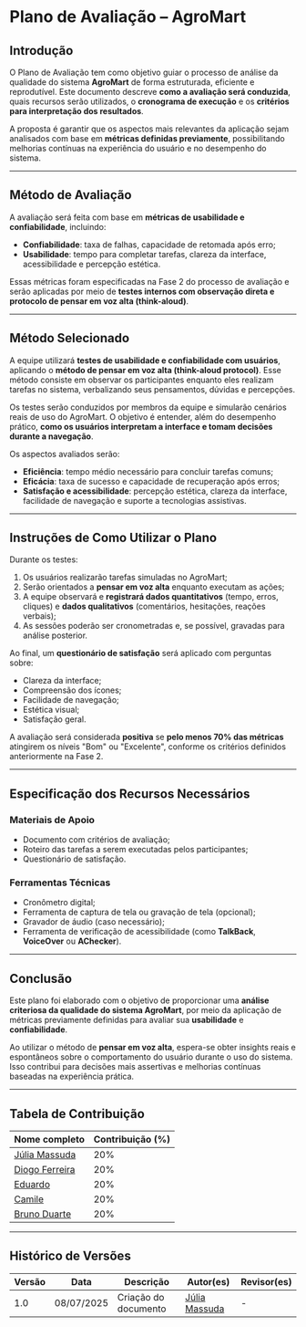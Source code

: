 #  Plano de Avaliação – AgroMart

##  Introdução

O Plano de Avaliação tem como objetivo guiar o processo de análise da qualidade do sistema **AgroMart** de forma estruturada, eficiente e reprodutível. Este documento descreve **como a avaliação será conduzida**, quais recursos serão utilizados, o **cronograma de execução** e os **critérios para interpretação dos resultados**.

A proposta é garantir que os aspectos mais relevantes da aplicação sejam analisados com base em **métricas definidas previamente**, possibilitando melhorias contínuas na experiência do usuário e no desempenho do sistema.

---

##  Método de Avaliação

A avaliação será feita com base em **métricas de usabilidade e confiabilidade**, incluindo:

- **Confiabilidade**: taxa de falhas, capacidade de retomada após erro;
- **Usabilidade**: tempo para completar tarefas, clareza da interface, acessibilidade e percepção estética.

Essas métricas foram especificadas na Fase 2 do processo de avaliação e serão aplicadas por meio de **testes internos com observação direta e protocolo de pensar em voz alta (think-aloud)**.

---

##  Método Selecionado

A equipe utilizará **testes de usabilidade e confiabilidade com usuários**, aplicando o **método de pensar em voz alta (think-aloud protocol)**. Esse método consiste em observar os participantes enquanto eles realizam tarefas no sistema, verbalizando seus pensamentos, dúvidas e percepções.

Os testes serão conduzidos por membros da equipe e simularão cenários reais de uso do AgroMart. O objetivo é entender, além do desempenho prático, **como os usuários interpretam a interface e tomam decisões durante a navegação**.

Os aspectos avaliados serão:

- **Eficiência**: tempo médio necessário para concluir tarefas comuns;
- **Eficácia**: taxa de sucesso e capacidade de recuperação após erros;
- **Satisfação e acessibilidade**: percepção estética, clareza da interface, facilidade de navegação e suporte a tecnologias assistivas.

---

##  Instruções de Como Utilizar o Plano

Durante os testes:

1. Os usuários realizarão tarefas simuladas no AgroMart;
2. Serão orientados a **pensar em voz alta** enquanto executam as ações;
3. A equipe observará e **registrará dados quantitativos** (tempo, erros, cliques) e **dados qualitativos** (comentários, hesitações, reações verbais);
4. As sessões poderão ser cronometradas e, se possível, gravadas para análise posterior.

Ao final, um **questionário de satisfação** será aplicado com perguntas sobre:

- Clareza da interface;
- Compreensão dos ícones;
- Facilidade de navegação;
- Estética visual;
- Satisfação geral.

A avaliação será considerada **positiva** se **pelo menos 70% das métricas** atingirem os níveis "Bom" ou "Excelente", conforme os critérios definidos anteriormente na Fase 2.

---

##  Especificação dos Recursos Necessários

### Materiais de Apoio

- Documento com critérios de avaliação;
- Roteiro das tarefas a serem executadas pelos participantes;
- Questionário de satisfação.

### Ferramentas Técnicas

- Cronômetro digital;
- Ferramenta de captura de tela ou gravação de tela (opcional);
- Gravador de áudio (caso necessário);
- Ferramenta de verificação de acessibilidade (como **TalkBack**, **VoiceOver** ou **AChecker**).

---



##  Conclusão

Este plano foi elaborado com o objetivo de proporcionar uma **análise criteriosa da qualidade do sistema AgroMart**, por meio da aplicação de métricas previamente definidas para avaliar sua **usabilidade** e **confiabilidade**.

Ao utilizar o método de **pensar em voz alta**, espera-se obter insights reais e espontâneos sobre o comportamento do usuário durante o uso do sistema. Isso contribui para decisões mais assertivas e melhorias contínuas baseadas na experiência prática.

---

##  Tabela de Contribuição

| Nome completo                          | Contribuição (%) |
|----------------------------------------|------------------|
| [Júlia Massuda](http://github.com/JuliaReis18)                | 20%               |
| [Diogo Ferreira](https://github.com/fdiogo1)                  | 20%                |
| [Eduardo](http://github.com/Eduard0803)        | 20%                 |
| [Camile](http://github.com/Camile0318   )       | 20%                 |
| [Bruno Duarte]( https://github.com/bbduarte )                   | 20%                 |


---

##  Histórico de Versões

| Versão | Data       | Descrição                        | Autor(es)                             | Revisor(es)         |
|--------|------------|----------------------------------|----------------------------------------|---------------------|
| 1.0    | 08/07/2025 | Criação do documento             | [Júlia Massuda](http://github.com/JuliaReis18)    | -     |


